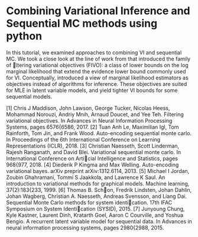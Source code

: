 # Combining Variational Inference and Sequential MC methods using python
In this tutorial, we examined approaches to combining VI and sequential MC. We took a close look at
the line of work from  that introduced the family of ltering variational objectives (FIVO): a class
of lower bounds on the log marginal likelihood that extend the evidence lower bound commonly used
for VI. Conceptually,  introduced a view of marginal likelihood estimators as objectives instead of
algorithms for inference. These objectives are suited for MLE in latent variable models, and yield tighter
VI bounds for some sequential models.

[1] Chris J Maddison, John Lawson, George Tucker, Nicolas Heess, Mohammad Norouzi, Andriy Mnih,
Arnaud Doucet, and Yee Teh. Filtering variational objectives. In Advances in Neural Information
Processing Systems, pages 6576{6586, 2017.
[2] Tuan Anh Le, Maximilian Igl, Tom Rainforth, Tom Jin, and Frank Wood. Auto-encoding sequential
monte carlo. In Proceedings of the 6th International Conference on Learning Representations (ICLR),
2018.
[3] Christian Naesseth, Scott Linderman, Rajesh Ranganath, and David Blei. Variational sequential
monte carlo. In International Conference on Articial Intelligence and Statistics, pages 968{977,
2018.
[4] Diederik P Kingma and Max Welling. Auto-encoding variational bayes. arXiv preprint
arXiv:1312.6114, 2013.
[5] Michael I Jordan, Zoubin Ghahramani, Tommi S Jaakkola, and Lawrence K Saul. An introduction
to variational methods for graphical models. Machine learning, 37(2):183{233, 1999.
[6] Thomas B. Schon, Fredrik Lindsten, Johan Dahlin, Johan Wagberg, Christian A. Naesseth, Andreas
Svensson, and Liang Dai. Sequential Monte Carlo methods for system identication. 17th IFAC
Symposium on System Identication (SYSID), 2015.
[7] Junyoung Chung, Kyle Kastner, Laurent Dinh, Kratarth Goel, Aaron C Courville, and Yoshua
Bengio. A recurrent latent variable model for sequential data. In Advances in neural information
processing systems, pages 2980{2988, 2015.